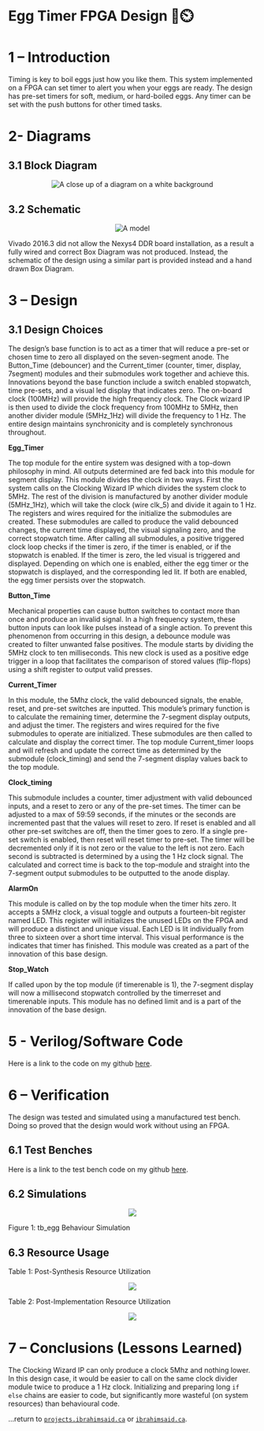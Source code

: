 # Egg Timer FPGA Design 🥚⏲️

# 1 – Introduction

Timing is key to boil eggs just how you like them. This system implemented on a FPGA can set timer to alert you when your eggs are ready. The design has pre-set timers for soft, medium, or hard-boiled eggs. Any timer can be set with the push buttons for other timed tasks. 

# 2- Diagrams

## 3.1 Block Diagram

<p align="center">
  <img src="/img/Aspose.Words.1c4cf630-966d-45c8-9b54-80969388cd1f.001.jpeg" alt="A close up of a diagram on a white background"/>
</p>

## 3.2 Schematic

<p align="center">
  <img src="/img/Aspose.Words.1c4cf630-966d-45c8-9b54-80969388cd1f.002.png" alt="A model"/>
</p>


Vivado 2016.3 did not allow the Nexys4 DDR board installation, as a result a fully wired and correct Box Diagram was not produced. Instead, the schematic of the design using a similar part is provided instead and a hand drawn Box Diagram.

# 3 – Design

## 3.1 Design Choices

The design’s base function is to act as a timer that will reduce a pre-set or chosen time to zero all displayed on the seven-segment anode. The Button\_Time (debouncer) and the Current\_timer (counter, timer, display, 7segment) modules and their submodules work together and achieve this. Innovations beyond the base function include a switch enabled stopwatch, time pre-sets, and a visual led display that indicates zero.  The on-board clock (100MHz) will provide the high frequency clock. The Clock wizard IP is then used to divide the clock frequency from 100MHz to 5MHz, then another divider module (5MHz\_1Hz) will divide the frequency to 1 Hz. The entire design maintains synchronicity and is completely synchronous throughout.

**Egg\_Timer**

The top module for the entire system was designed with a top-down philosophy in mind. All outputs determined are fed back into this module for segment display. This module divides the clock in two ways. First the system calls on the Clocking Wizard IP which divides the system clock to 5MHz. The rest of the division is manufactured by another divider module (5MHz\_1Hz), which will take the clock (wire clk\_5) and divide it again to 1 Hz. The registers and wires required for the initialize the submodules are created. These submodules are called to produce the valid debounced changes, the current time displayed, the visual signaling zero, and the correct stopwatch time. After calling all submodules, a positive triggered clock loop checks if the timer is zero, if the timer is enabled, or if the stopwatch is enabled. If the timer is zero, the led visual is triggered and displayed. Depending on which one is enabled, either the egg timer or the stopwatch is displayed, and the corresponding led lit. If both are enabled, the egg timer persists over the stopwatch.

**Button\_Time**

Mechanical properties can cause button switches to contact more than once and produce an invalid signal. In a high frequency system, these button inputs can look like pulses instead of a single action. To prevent this phenomenon from occurring in this design, a debounce module was created to filter unwanted false positives. The module starts by dividing the 5MHz clock to ten milliseconds. This new clock is used as a positive edge trigger in a loop that facilitates the comparison of stored values (flip-flops) using a shift register to output valid presses. 

**Current\_Timer**

In this module, the 5Mhz clock, the valid debounced signals, the enable, reset, and pre-set switches are inputted. This module’s primary function is to calculate the remaining timer, determine the 7-segment display outputs, and adjust the timer. The registers and wires required for the five submodules to operate are initialized. These submodules are then called to calculate and display the correct timer. The top module Current\_timer loops and will refresh and update the correct time as determined by the submodule (clock\_timing) and send the 7-segment display values back to the top module.

  **Clock\_timing**

  This submodule includes a counter, timer adjustment with valid debounced inputs, and a reset to zero or any of the pre-set times. The timer can be adjusted to a max of 59:59 seconds, if the minutes or the seconds are incremented past that the values will reset to zero. If reset is enabled and all other pre-set switches are off, then the timer goes to zero. If a single pre-set switch is enabled, then reset will reset timer to pre-set. The timer will be decremented only if it is not zero or the value to the left is not zero. Each second is subtracted is determined by a using the 1 Hz clock signal. The calculated and correct time is back to the top-module and straight into the 7-segment output submodules to be outputted to the anode display.

**AlarmOn**

This module is called on by the top module when the timer hits zero. It accepts a 5MHz clock, a visual toggle and outputs a fourteen-bit register named LED. This register will initializes the unused LEDs on the FPGA and will produce a distinct and unique visual. Each LED is lit individually from three to sixteen over a short time interval. This visual performance is the indicates that timer has finished. This module was created as a part of the innovation of this base design.

**Stop\_Watch**

If called upon by the top module (if timerenable is 1), the 7-segment display will now a millisecond stopwatch controlled by the timerreset and timerenable inputs. This module has no defined limit and is a part of the innovation of the base design.

# 5 - Verilog/Software Code

Here is a link to the code on my github [here](https://github.com/1brahimsaid/eggtimer).

# 6 – Verification
The design was tested and simulated using a manufactured test bench. Doing so proved that the design would work without using an FPGA.

## 6.1 Test Benches 

Here is a link to the test bench code on my github [here](https://github.com/1brahimsaid/eggtimer).

## 6.2 Simulations

<p align="center">
  <img src="/img/Aspose.Words.1c4cf630-966d-45c8-9b54-80969388cd1f.003.png"/>
</p>

Figure 1: tb\_egg Behaviour Simulation

## 6.3 Resource Usage

Table 1: Post-Synthesis Resource Utilization

<p align="center">
  <img src="/img/Aspose.Words.1c4cf630-966d-45c8-9b54-80969388cd1f.004.png"/>
</p>

Table 2: Post-Implementation Resource Utilization

<p align="center">
  <img src="/img/Aspose.Words.1c4cf630-966d-45c8-9b54-80969388cd1f.005.png"/>
</p>

# 7 – Conclusions (Lessons Learned)

The Clocking Wizard IP can only produce a clock 5Mhz and nothing lower. In this design case, it would be easier to call on the same clock divider module twice to produce a 1 Hz clock. Initializing and preparing long `if else` chains are easier to code, but significantly more wasteful (on system resources) than behavioural code. 

...return to [`projects.ibrahimsaid.ca`](https://projects.ibrahimsaid.ca/) or [`ibrahimsaid.ca`](https://www.ibrahimsaid.ca/).